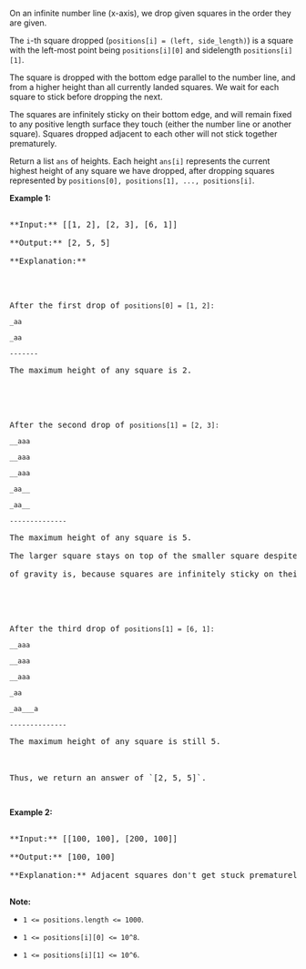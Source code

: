 
On an infinite number line (x-axis), we drop given squares in the order they are given.

The `i`-th square dropped (`positions[i] = (left, side_length)`) is a square with the left-most point being `positions[i][0]` and sidelength `positions[i][1]`.

The square is dropped with the bottom edge parallel to the number line, and from a higher height than all currently landed squares.  We wait for each square to stick before dropping the next.

The squares are infinitely sticky on their bottom edge, and will remain fixed to any positive length surface they touch (either the number line or another square).  Squares dropped adjacent to each other will not stick together prematurely.

Return a list `ans` of heights.  Each height `ans[i]` represents the current highest height of any square we have dropped, after dropping squares represented by `positions[0], positions[1], ..., positions[i]`.


**Example 1:**<br />
<pre>
**Input:** [[1, 2], [2, 3], [6, 1]]
**Output:** [2, 5, 5]
**Explanation:**
<p>
After the first drop of <code>positions[0] = [1, 2]:
_aa
_aa
-------
</code>The maximum height of any square is 2.



After the second drop of <code>positions[1] = [2, 3]:
__aaa
__aaa
__aaa
_aa__
_aa__
--------------
</code>The maximum height of any square is 5.  
The larger square stays on top of the smaller square despite where its center
of gravity is, because squares are infinitely sticky on their bottom edge.



After the third drop of <code>positions[1] = [6, 1]:
__aaa
__aaa
__aaa
_aa
_aa___a
--------------
</code>The maximum height of any square is still 5.

Thus, we return an answer of `[2, 5, 5]`.
</pre>


**Example 2:**<br />
<pre>
**Input:** [[100, 100], [200, 100]]
**Output:** [100, 100]
**Explanation:** Adjacent squares don't get stuck prematurely - only their bottom edge can stick to surfaces.
</pre>


**Note:**
- `1 <= positions.length <= 1000`.
- `1 <= positions[i][0] <= 10^8`.
- `1 <= positions[i][1] <= 10^6`.

